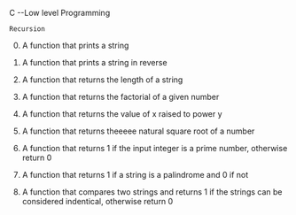 C --Low level Programming 

	Recursion

0) A function that prints a string

1) A function that prints a string in reverse

2) A function that returns the length of a string

3) A function that returns the factorial of a given number

4) A function that returns the value of x raised to power y

5) A function that returns theeeee natural square root of a number

6) A function that returns 1 if the input integer is a prime number, otherwise return 0

7) A function that returns 1 if a string is a palindrome and 0 if not

8) A function that compares two strings and returns 1 if the strings can be considered indentical, otherwise return 0
